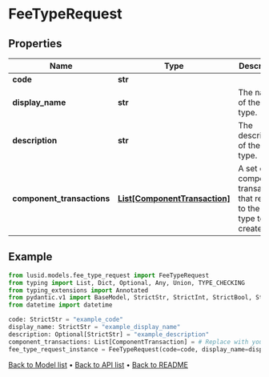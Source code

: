 # FeeTypeRequest

## Properties
Name | Type | Description | Notes
------------ | ------------- | ------------- | -------------
**code** | **str** |  | 
**display_name** | **str** | The name of the fee type. | 
**description** | **str** | The description of the fee type. | [optional] 
**component_transactions** | [**List[ComponentTransaction]**](ComponentTransaction.md) | A set of component transactions that relate to the fee type to be created. | 
## Example

```python
from lusid.models.fee_type_request import FeeTypeRequest
from typing import List, Dict, Optional, Any, Union, TYPE_CHECKING
from typing_extensions import Annotated
from pydantic.v1 import BaseModel, StrictStr, StrictInt, StrictBool, StrictFloat, StrictBytes, Field, validator, ValidationError, conlist, constr
from datetime import datetime

code: StrictStr = "example_code"
display_name: StrictStr = "example_display_name"
description: Optional[StrictStr] = "example_description"
component_transactions: List[ComponentTransaction] = # Replace with your value
fee_type_request_instance = FeeTypeRequest(code=code, display_name=display_name, description=description, component_transactions=component_transactions)

```

[Back to Model list](../README.md#documentation-for-models) &#8226; [Back to API list](../README.md#documentation-for-api-endpoints) &#8226; [Back to README](../README.md)

